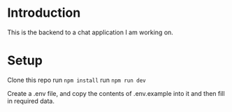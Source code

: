 # Introduction
This is the backend to a chat application I am working on.

# Setup
Clone this repo
run `npm install`
run `npm run dev`

Create a .env file, and copy the contents of .env.example into it and then fill in required data.
